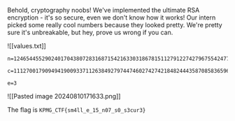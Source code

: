 
Behold, cryptography noobs! We've implemented the ultimate RSA encryption - it's so secure, even we don't know how it works! Our intern picked some really cool numbers because they looked pretty. We're pretty sure it's unbreakable, but hey, prove us wrong if you can.


![[values.txt]]


```
n=124654455290240170438072831687154216330318678151127912274279675542477378324205547190448356708255017687037267403854771170485302392671467974951403923256433631043504787586559727625072674672756729381597771352105733117303538360769540765664178969569213281846028712352533347099724394655235654023223677262377960566427

```

```
c=11127001790949419009337112638492797447460274274218482444358708583659626034144288836997001734324915439994099506833199252902923750945134774986248955381033641128827831707738209340996252344658078512599270181951581644119582075332702905417250405953125

```

```
e=3

```

![[Pasted image 20240810171633.png]]


The flag is `KPMG_CTF{sm4ll_e_15_n07_s0_s3cur3}`

